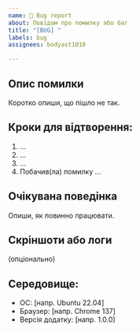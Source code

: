 ```yaml
---
name: 🐞 Bug report
about: Повідом про помилку або баг
title: "[BUG] "
labels: bug
assignees: bodyast1010

---
```


## Опис помилки
Коротко опиши, що пішло не так.

## Кроки для відтворення:
1. ...
2. ...
3. ...
4. Побачив(ла) помилку ...

## Очікувана поведінка
Опиши, як повинно працювати.

## Скріншоти або логи
(опціонально)

## Середовище:
- ОС: [напр. Ubuntu 22.04]
- Браузер: [напр. Chrome 137]
- Версія додатку: [напр. 1.0.0]
